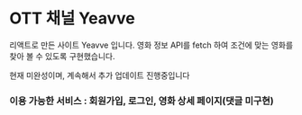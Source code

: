 # OTT 채널 Yeavve

리액트로 만든 사이트 Yeavve 입니다.
영화 정보 API를 fetch 하여 조건에 맞는 영화를 찾아 볼 수 있도록 구현했습니다.

현재 미완성이며, 계속해서 추가 업데이트 진행중입니다



### 이용 가능한 서비스 : 회원가입, 로그인, 영화 상세 페이지(댓글 미구현)
